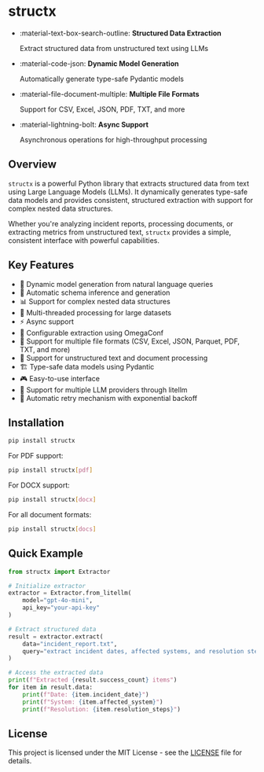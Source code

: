 # structx

<div class="grid cards" markdown>

- :material-text-box-search-outline: **Structured Data Extraction**

  Extract structured data from unstructured text using LLMs

- :material-code-json: **Dynamic Model Generation**

  Automatically generate type-safe Pydantic models

- :material-file-document-multiple: **Multiple File Formats**

  Support for CSV, Excel, JSON, PDF, TXT, and more

- :material-lightning-bolt: **Async Support**

  Asynchronous operations for high-throughput processing

</div>

## Overview

`structx` is a powerful Python library that extracts structured data from text
using Large Language Models (LLMs). It dynamically generates type-safe data
models and provides consistent, structured extraction with support for complex
nested data structures.

Whether you're analyzing incident reports, processing documents, or extracting
metrics from unstructured text, `structx` provides a simple, consistent
interface with powerful capabilities.

## Key Features

- 🔄 Dynamic model generation from natural language queries
- 🎯 Automatic schema inference and generation
- 📊 Support for complex nested data structures
- 🚀 Multi-threaded processing for large datasets
- ⚡ Async support
- 🔧 Configurable extraction using OmegaConf
- 📁 Support for multiple file formats (CSV, Excel, JSON, Parquet, PDF, TXT, and
  more)
- 📄 Support for unstructured text and document processing
- 🏗️ Type-safe data models using Pydantic
- 🎮 Easy-to-use interface
- 🔌 Support for multiple LLM providers through litellm
- 🔄 Automatic retry mechanism with exponential backoff

## Installation

```bash
pip install structx
```

For PDF support:

```bash
pip install structx[pdf]
```

For DOCX support:

```bash
pip install structx[docx]
```

For all document formats:

```bash
pip install structx[docs]
```

## Quick Example

```python
from structx import Extractor

# Initialize extractor
extractor = Extractor.from_litellm(
    model="gpt-4o-mini",
    api_key="your-api-key"
)

# Extract structured data
result = extractor.extract(
    data="incident_report.txt",
    query="extract incident dates, affected systems, and resolution steps"
)

# Access the extracted data
print(f"Extracted {result.success_count} items")
for item in result.data:
    print(f"Date: {item.incident_date}")
    print(f"System: {item.affected_system}")
    print(f"Resolution: {item.resolution_steps}")
```

## License

This project is licensed under the MIT License - see the
[LICENSE](https://github.com/yourusername/structx/blob/main/LICENSE) file for
details.
